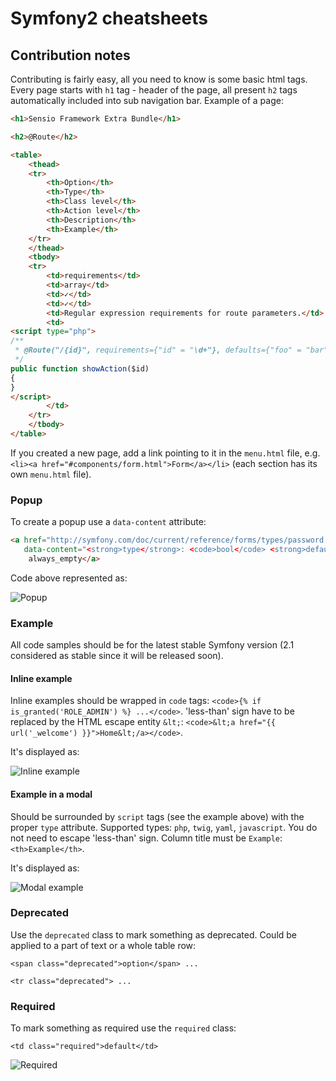 # Symfony2 cheatsheets
## Contribution notes
Contributing is fairly easy, all you need to know is some basic html tags. Every page starts with `h1` tag -
header of the page, all present `h2` tags automatically included into sub navigation bar. Example of a page:

```html
<h1>Sensio Framework Extra Bundle</h1>

<h2>@Route</h2>

<table>
    <thead>
    <tr>
        <th>Option</th>
        <th>Type</th>
        <th>Class level</th>
        <th>Action level</th>
        <th>Description</th>
        <th>Example</th>
    </tr>
    </thead>
    <tbody>
    <tr>
        <td>requirements</td>
        <td>array</td>
        <td>✓</td>
        <td>✓</td>
        <td>Regular expression requirements for route parameters.</td>
        <td>
<script type="php">
/**
 * @Route("/{id}", requirements={"id" = "\d+"}, defaults={"foo" = "bar"})
 */
public function showAction($id)
{
}
</script>
        </td>
    </tr>
    </tbody>
</table>
```

If you created a new page, add a link pointing to it in the `menu.html` file, e.g.
`<li><a href="#components/form.html">Form</a></li>` (each section has its own `menu.html` file).

### Popup
To create a popup use a `data-content` attribute:

```html
<a href="http://symfony.com/doc/current/reference/forms/types/password.html#always-empty"
   data-content="<strong>type</strong>: <code>bool</code> <strong>default</strong>: <code>true</code>. If set to <code>true</code>, the field will always render blank, even if the corresponding field has a value.">
    always_empty</a>
```
Code above represented as:

![Popup](http://dattaya.github.com/symfony2-cheatsheets/resources/images/readme/popup.png)

### Example
All code samples should be for the latest stable Symfony version (2.1 considered as stable since it will be released
soon).

#### Inline example
Inline examples should be wrapped in `code` tags: `<code>{% if is_granted('ROLE_ADMIN') %} ...</code>`. 'less-than' sign
have to be replaced by the HTML escape entity `&lt;`:
`<code>&lt;a href="{{ url('_welcome') }}">Home&lt;/a></code>`.

It's displayed as:

![Inline example](http://dattaya.github.com/symfony2-cheatsheets/resources/images/readme/inline_example.png)

#### Example in a modal
Should be surrounded by `script` tags (see the example above) with the proper `type` attribute. Supported types: `php`,
`twig`, `yaml`, `javascript`. You do not need to escape 'less-than' sign. Column title must be `Example`: `<th>Example</th>`.

It's displayed as:

![Modal example](http://dattaya.github.com/symfony2-cheatsheets/resources/images/readme/modal_example.png)

### Deprecated
Use the `deprecated` class to mark something as deprecated. Could be applied to a part of text or a whole table row:

`<span class="deprecated">option</span> ...`

`<tr class="deprecated"> ...`

### Required
To mark something as required use the `required` class:

`<td class="required">default</td>`

![Required](http://dattaya.github.com/symfony2-cheatsheets/resources/images/readme/required.png)
